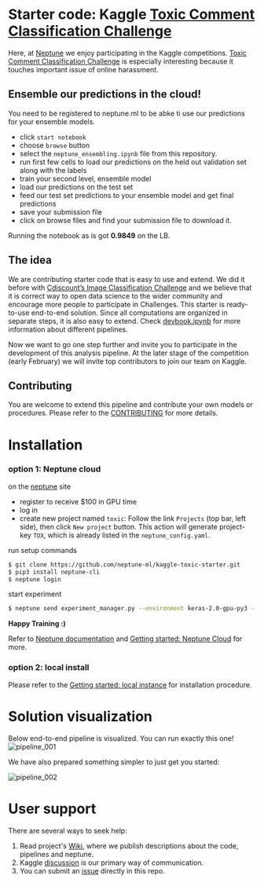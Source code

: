 # Starter code: Kaggle [Toxic Comment Classification Challenge](https://www.kaggle.com/c/jigsaw-toxic-comment-classification-challenge 'Kaggle competition')

Here, at [Neptune](https://neptune.ml/ 'machine learning lab') we enjoy participating in the Kaggle competitions. [Toxic Comment Classification Challenge](https://www.kaggle.com/c/jigsaw-toxic-comment-classification-challenge 'Kaggle competition') is especially interesting because it touches important issue of online harassment.

## Ensemble our predictions in the cloud!
You need to be registered to neptune.ml to be abke ti use our predictions for your ensemble models.

* click `start notebook` 
* choose `browse` button
* select the `neptune_ensembling.ipynb` file from this repository. 
* run first few cells to load our predictions on the held out validation set along with the labels
* train your second level, ensemble model
* load our predictions on the test set
* feed our test set predictions to your ensemble model and get final predictions
* save your submission file 
* click on browse files and find your submission file to download it.

Running the notebook as is got **0.9849** on the LB.

## The idea
We are contributing starter code that is easy to use and extend. We did it before with [Cdiscount’s Image Classification Challenge](https://github.com/deepsense-ai/cdiscount-starter) and we believe that it is correct way to open data science to the wider community and encourage more people to participate in Challenges. This starter is ready-to-use end-to-end solution. Since all computations are organized in separate steps, it is also easy to extend. Check [devbook.ipynb](https://github.com/neptune-ml/kaggle-toxic-starter/blob/master/devbook.ipynb) for more information about different pipelines.

Now we want to go one step further and invite you to participate in the development of this analysis pipeline. At the later stage of the competition (early February) we will invite top contributors to join our team on Kaggle.

## Contributing
You are welcome to extend this pipeline and contribute your own models or procedures. Please refer to the [CONTRIBUTING](https://github.com/neptune-ml/kaggle-toxic-starter/blob/master/CONTRIBUTING.md) for more details.

# Installation
### option 1: Neptune cloud
on the [neptune](https://neptune.ml/ 'machine learning lab') site
* register to receive $100 in GPU time
* log in
* create new project named `toxic`: Follow the link `Projects` (top bar, left side), then click `New project` button. This action will generate project-key `TOX`, which is already listed in the `neptune_config.yaml`.

run setup commands
```bash
$ git clone https://github.com/neptune-ml/kaggle-toxic-starter.git
$ pip3 install neptune-cli
$ neptune login
```

start experiment
```bash
$ neptune send experiment_manager.py --environment keras-2.0-gpu-py3 --worker gcp-gpu-medium --config neptune_config.yaml -- train_evaluate_predict_pipeline --pipeline_name glove_lstm
```
**Happy Training :)**

Refer to [Neptune documentation](https://docs.neptune.ml/cli/neptune_send/) and [Getting started: Neptune Cloud](https://github.com/neptune-ml/kaggle-toxic-starter/wiki/Getting-started:-Neptune-Cloud) for more.

### option 2: local install
Please refer to the [Getting started: local instance](https://github.com/neptune-ml/kaggle-toxic-starter/wiki/Getting-started:-local-instance) for installation procedure.

# Solution visualization
Below end-to-end pipeline is visualized. You can run exactly this one!
![pipeline_001](https://github.com/neptune-ml/kaggle-toxic-starter/blob/master/imgs/log_reg_ensemble.png 'complex-ensemble')

We have also prepared something simpler to just get you started:

![pipeline_002](https://github.com/neptune-ml/kaggle-toxic-starter/blob/master/imgs/glove_lstm_pipeline.png 'simple GLOVE LSTM')


# User support
There are several ways to seek help:
1. Read project's [Wiki](https://github.com/neptune-ml/kaggle-toxic-starter/wiki), where we publish descriptions about the code, pipelines and neptune.
2. Kaggle [discussion](https://www.kaggle.com/c/jigsaw-toxic-comment-classification-challenge/discussion) is our primary way of communication.
3. You can submit an [issue](https://github.com/neptune-ml/kaggle-toxic-starter/issues) directly in this repo.
